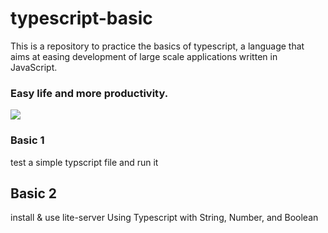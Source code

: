 # typescript-basic

This is a repository to practice the basics of typescript, a language that aims at easing development of large scale applications written in JavaScript.

### Easy life and more productivity.

![](https://media1.tenor.com/images/5f5f6df9624301ebea3abdec1af4cd4a/tenor.gif?itemid=9276124)

### Basic 1

test a simple typscript file and run it

## Basic 2

install & use lite-server
Using Typescript with String, Number, and Boolean
